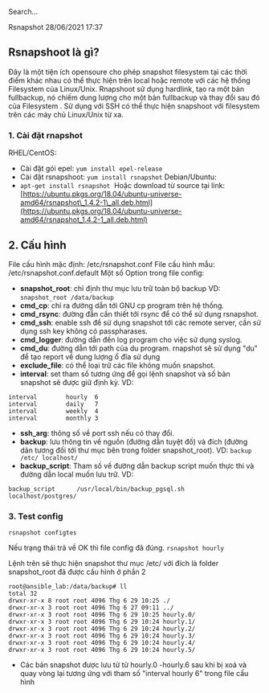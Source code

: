Search...

Rsnapshot
28/06/2021 17:37

## Rsnapshoot là gì?

Đây là một tiện ích opensoure cho phép snapshot filesystem tại các thời điểm khác nhau có thể thực hiện trên local hoặc remote với các hệ thống Filesystem của Linux/Unix.
Rnapshoot sử dụng hardlink, tạo ra một bản fullbackup, nó chiếm dung lượng cho một bản fullbackup và thay đổi sau đó của Filesystem .
Sử dụng với SSH có thể thực hiện snapshoot với filesystem trên các máy chủ Linux/Unix từ xa.

### 1\. Cài đặt rnapshot

RHEL/CentOS:

- Cài đặt gói epel: `yum install epel-release`
- Cài đặt rsnapshoot: `yum install rsnapshot`
    ​
    Debian/Ubuntu:
- `apt-get install rsnapshot`
    ​
    Hoặc download từ source tại link:
    [https://ubuntu.pkgs.org/18.04/ubuntu-universe-amd64/rsnapshot\_1.4.2-1\_all.deb.html](https://ubuntu.pkgs.org/18.04/ubuntu-universe-amd64/rsnapshot_1.4.2-1_all.deb.html)
    ​

## 2\. Cấu hình

File cấu hình mặc định: /etc/rsnapshot.conf
File cấu hình mẫu: /etc/rsnapshot.conf.default
Một số Option trong file config:

- **snapshot_root**: chỉ định thư mục lưu trữ toàn bộ backup
    VD:
    `snapshot_root /data/backup`
- **cmd_cp**: chỉ ra đường dẫn tới GNU cp program trên hệ thống.
- **cmd_rsync**: đường đẫn cần thiết tới rsync để có thể sử dụng rsnapshot.
- **cmd_ssh**: enable ssh để sử dụng snapshot tới các remote server, cần sử dụng ssh key không có passpharases.
- **cmd_logger**: đường dẫn đến log program cho việc sử dụng syslog.
- **cmd_du**: đường dẫn tới path của du program. rnapshot sẽ sử dụng "du" để tạo report về dung lượng ổ đĩa sử dụng
- **exclude_file**: có thể loại trữ các file không muốn snapshot.
- **interval**: set tham số tương ứng để gọi lệnh snapshot và số bản snapshot sẽ được giữ định kỳ.
    VD:

```
interval        hourly  6
interval        daily   7
interval        weekly  4
interval        monthly 3
```

- **ssh_arg**: thông số về port ssh nếu có thay đổi.
- **backup**: lưu thông tin về nguồn (đường dẫn tuyệt đố) và đích (đường dãn tương đối tới thư mục bên trong folder snapshot_root).
    VD:
    `backup /etc/ localhost/`
- **backup_script**: Tham số về đường dẫn backup script muốn thực thi và đường dẫn local muốn lưu trữ.
    VD:

```
backup_script      /usr/local/bin/backup_pgsql.sh       localhost/postgres/
```

### 3\. Test config

`rsnapshot configtes`

Nếu trạng thái trả về OK thì file config đã đúng.
`rsnapshot hourly`

Lệnh trên sẽ thực hiện snapshot thư mục /etc/ với đích là folder snapshot_root đã được cấu hình ở phần 2

```
root@ansible_lab:/data/backup# ll
total 32
drwxr-xr-x 8 root root 4096 Thg 6 29 10:25 ./
drwxr-xr-x 3 root root 4096 Thg 6 27 09:11 ../
drwxr-xr-x 3 root root 4096 Thg 6 29 10:25 hourly.0/
drwxr-xr-x 3 root root 4096 Thg 6 29 10:24 hourly.1/
drwxr-xr-x 3 root root 4096 Thg 6 29 10:24 hourly.2/
drwxr-xr-x 3 root root 4096 Thg 6 29 10:24 hourly.3/
drwxr-xr-x 3 root root 4096 Thg 6 29 10:24 hourly.4/
drwxr-xr-x 3 root root 4096 Thg 6 29 10:24 hourly.5/
```

- Các bản snapshot được lưu từ từ hourly.0 -hourly.6 sau khi bị xoá và quay vòng lại tương ứng với tham số "interval hourly 6" trong file cấu hình
